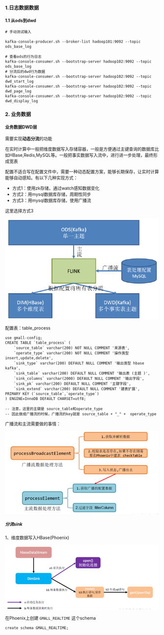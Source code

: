 

### 1.日志数据数据
#### 1.1 从ods到dwd

```
# 手动测试输入

kafka-console-producer.sh --broker-list hadoop101:9092 --topic ods_base_log

# 查看ods的行为日志
kafka-console-consumer.sh --bootstrap-server hadoop102:9092 --topic ods_base_log
# 分流后的dwd行为数据
kafka-console-consumer.sh --bootstrap-server hadoop102:9092 --topic dwd_start_log
kafka-console-consumer.sh --bootstrap-server hadoop102:9092 --topic dwd_page_log
kafka-console-consumer.sh --bootstrap-server hadoop102:9092 --topic dwd_display_log

```


### 2. 业务数据
#### 业务数据DWD层

需要实现**动态分流**的功能

在实时计算中一般把维度数据写入存储容器，一般是方便通过主键查询的数据库比如HBase,Redis,MySQL等。一般把事实数据写入流中，进行进一步处理，最终形成宽表

配置不适合写在配置文件中，需要一种动态配置方案，能够长期保存，让实时计算能够自动感知。有以下几种实现方式：
- 方式1：使用zk存储，通过watch感知数据变化
- 方式2：用mysql数据库存储，周期性同步
- 方式3：用mysql数据库存储，使用广播流

这里选择方式3

![iamge](images/业务数据动态感知配置.png)

配置表：table_process
```
use gmall-config;
CREATE TABLE `table_process` ( 
    `source_table` varchar(200) NOT NULL COMMENT '来源表', 
    `operate_type` varchar(200) NOT NULL COMMENT '操作类型 insert,update,delete', 
    `sink_type` varchar(200) DEFAULT NULL COMMENT '输出类型 hbase kafka', 
    `sink_table` varchar(200) DEFAULT NULL COMMENT '输出表 (主题 )', 
    `sink_columns` varchar(2000) DEFAULT NULL COMMENT '输出字段', 
    `sink_pk` varchar(200) DEFAULT NULL COMMENT '主键字段', 
    `sink_extend` varchar(200) DEFAULT NULL COMMENT '建表扩展', 
PRIMARY KEY (`source_table`,`operate_type`) 
) ENGINE=InnoDB DEFAULT CHARSET=utf8;

-- 注意，这里的主键是 source_table和operate_type
-- 因此做成广播流的时候，广播流的key就是 source_table + "_" +  operate_type 
```

广播流和主流需要做的事情：

![image](images/广播流和主流的处理逻辑.png)


##### 分流sink 
1、维度数据写入HBase(Phoenix)

![image](images/维度数据写入HBase.png)


在Phoenix上创建 `GMALL_REALTIME` 这个schema
```
create schema GMALL_REALTIME;
```